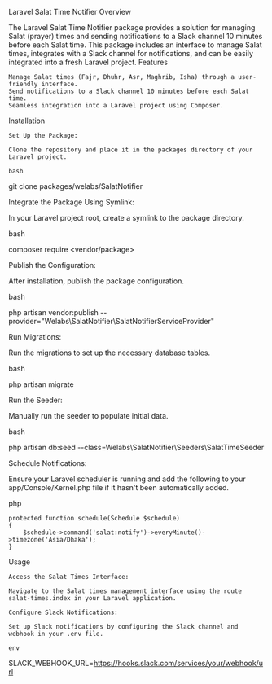 Laravel Salat Time Notifier
Overview

The Laravel Salat Time Notifier package provides a solution for managing Salat (prayer) times and sending notifications to a Slack channel 10 minutes before each Salat time. This package includes an interface to manage Salat times, integrates with a Slack channel for notifications, and can be easily integrated into a fresh Laravel project.
Features

    Manage Salat times (Fajr, Dhuhr, Asr, Maghrib, Isha) through a user-friendly interface.
    Send notifications to a Slack channel 10 minutes before each Salat time.
    Seamless integration into a Laravel project using Composer.

Installation

    Set Up the Package:

    Clone the repository and place it in the packages directory of your Laravel project.

    bash

git clone <repository-url> packages/welabs/SalatNotifier

Integrate the Package Using Symlink:

In your Laravel project root, create a symlink to the package directory.

bash

composer require <vendor/package>

Publish the Configuration:

After installation, publish the package configuration.

bash

php artisan vendor:publish --provider="Welabs\SalatNotifier\SalatNotifierServiceProvider"

Run Migrations:

Run the migrations to set up the necessary database tables.

bash

php artisan migrate

Run the Seeder:

Manually run the seeder to populate initial data.

bash

php artisan db:seed --class=Welabs\\SalatNotifier\\Seeders\\SalatTimeSeeder

Schedule Notifications:

Ensure your Laravel scheduler is running and add the following to your app/Console/Kernel.php file if it hasn't been automatically added.

php

    protected function schedule(Schedule $schedule)
    {
        $schedule->command('salat:notify')->everyMinute()->timezone('Asia/Dhaka');
    }

Usage

    Access the Salat Times Interface:

    Navigate to the Salat times management interface using the route salat-times.index in your Laravel application.

    Configure Slack Notifications:

    Set up Slack notifications by configuring the Slack channel and webhook in your .env file.

    env

SLACK_WEBHOOK_URL=https://hooks.slack.com/services/your/webhook/url
